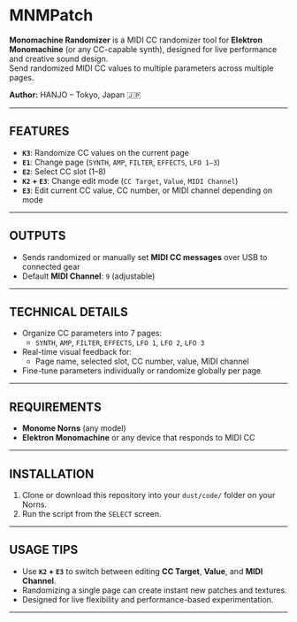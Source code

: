 # **MNMPatch**

**Monomachine Randomizer** is a MIDI CC randomizer tool for **Elektron Monomachine** (or any CC-capable synth), designed for live performance and creative sound design.  
Send randomized MIDI CC values to multiple parameters across multiple pages.

**Author:** HANJO – Tokyo, Japan 🇯🇵

---

## **FEATURES**

- **`K3`**: Randomize CC values on the current page
- **`E1`**: Change page (`SYNTH`, `AMP`, `FILTER`, `EFFECTS`, `LFO 1–3`)
- **`E2`**: Select CC slot (1–8)
- **`K2` + `E3`**: Change edit mode (`CC Target`, `Value`, `MIDI Channel`)
- **`E3`**: Edit current CC value, CC number, or MIDI channel depending on mode

---

## **OUTPUTS**

- Sends randomized or manually set **MIDI CC messages** over USB to connected gear
- Default **MIDI Channel**: `9` (adjustable)

---

## **TECHNICAL DETAILS**

- Organize CC parameters into 7 pages:
  - `SYNTH`, `AMP`, `FILTER`, `EFFECTS`, `LFO 1`, `LFO 2`, `LFO 3`
- Real-time visual feedback for:
  - Page name, selected slot, CC number, value, MIDI channel
- Fine-tune parameters individually or randomize globally per page

---

## **REQUIREMENTS**

- **Monome Norns** (any model)
- **Elektron Monomachine** or any device that responds to MIDI CC

---

## **INSTALLATION**

1. Clone or download this repository into your `dust/code/` folder on your Norns.
2. Run the script from the `SELECT` screen.

---

## **USAGE TIPS**

- Use **`K2` + `E3`** to switch between editing **CC Target**, **Value**, and **MIDI Channel**.
- Randomizing a single page can create instant new patches and textures.
- Designed for live flexibility and performance-based experimentation.

---


